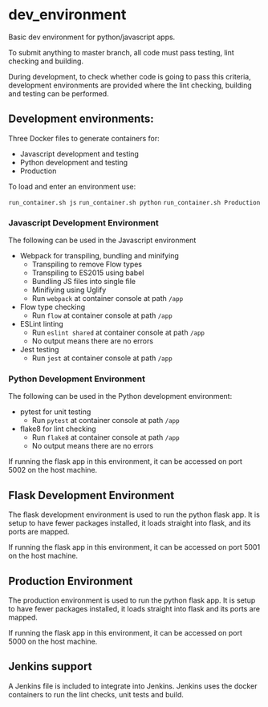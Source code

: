 # dev_environment

Basic dev environment for python/javascript apps.

To submit anything to master branch, all code must pass testing, lint checking and building.

During development, to check whether code is going to pass this criteria, development environments are provided where the lint checking, building and testing can be performed.

## Development environments:

Three Docker files to generate containers for:

* Javascript development and testing
* Python development and testing
* Production

To load and enter an environment use:

`run_container.sh js`
`run_container.sh python`
`run_container.sh Production`

### Javascript Development Environment

The following can be used in the Javascript environment

* Webpack for transpiling, bundling and minifying
  * Transpiling to remove Flow types
  * Transpiling to ES2015 using babel
  * Bundling JS files into single file
  * Minifiying using Uglify
  * Run `webpack` at container console at path `/app`
* Flow type checking
  * Run `flow` at container console at path `/app`
* ESLint linting
  * Run `eslint shared` at container console at path `/app`
  * No output means there are no errors
* Jest testing
  * Run `jest` at container console at path `/app`

### Python Development Environment

The following can be used in the Python development environment:

* pytest for unit testing
  * Run `pytest` at container console at path `/app`
* flake8 for lint checking
  * Run `flake8` at container console at path `/app`
  * No output means there are no errors

If running the flask app in this environment, it can be accessed on port 5002 on the host machine.

## Flask Development Environment

The flask development environment is used to run the python flask app. It is setup to have fewer packages installed, it loads straight into flask, and its ports are mapped.

If running the flask app in this environment, it can be accessed on port 5001 on the host machine.

## Production Environment

The production environment is used to run the python flask app. It is setup to have fewer packages installed, it loads straight into flask and its ports are mapped.

If running the flask app in this environment, it can be accessed on port 5000 on the host machine.

## Jenkins support

A Jenkins file is included to integrate into Jenkins. Jenkins uses the docker containers  to run the lint checks, unit tests and build.




